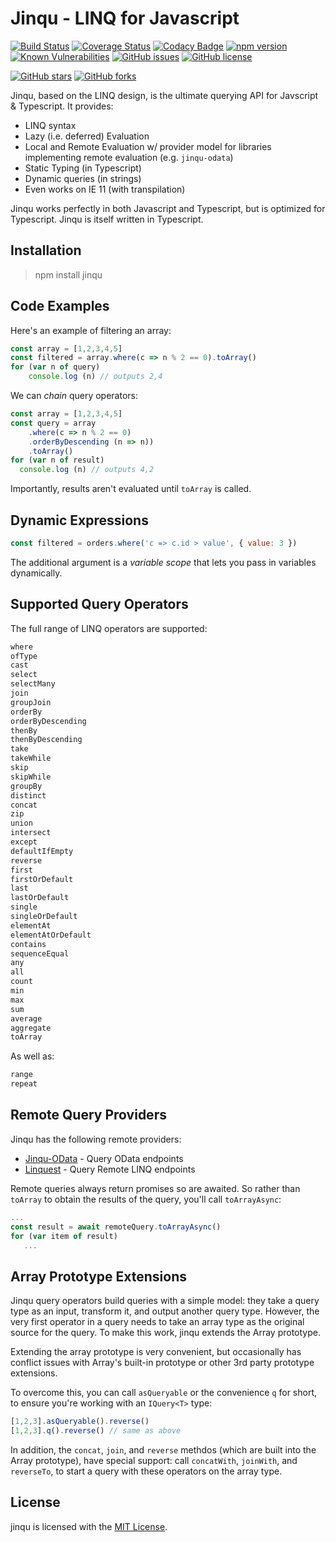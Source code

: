 # Jinqu - LINQ for Javascript

[![Build Status](https://travis-ci.org/jin-qu/jinqu.svg?branch=master)](https://travis-ci.org/jin-qu/jinqu)
[![Coverage Status](https://coveralls.io/repos/github/jin-qu/jinqu/badge.svg?branch=master)](https://coveralls.io/github/jin-qu/jinqu?branch=master)
[![Codacy Badge](https://api.codacy.com/project/badge/Grade/a66f3a091f0f41839817bc6194b73f4f)](https://app.codacy.com/app/umutozel/jinqu?utm_source=github.com&utm_medium=referral&utm_content=jin-qu/jinqu&utm_campaign=Badge_Grade_Dashboard)
[![npm version](https://badge.fury.io/js/jinqu.svg)](https://badge.fury.io/js/jinqu)
<a href="https://snyk.io/test/npm/jinqu"><img src="https://snyk.io/test/npm/jinqu/badge.svg" alt="Known Vulnerabilities" data-canonical-src="https://snyk.io/test/npm/jinqu" style="max-width:100%;"></a>
[![GitHub issues](https://img.shields.io/github/issues/jin-qu/jinqu.svg)](https://github.com/jin-qu/jinqu/issues)
[![GitHub license](https://img.shields.io/badge/license-MIT-blue.svg)](https://raw.githubusercontent.com/jin-qu/jinqu/master/LICENSE)

[![GitHub stars](https://img.shields.io/github/stars/jin-qu/jinqu.svg?style=social&label=Star)](https://github.com/jin-qu/jinqu)
[![GitHub forks](https://img.shields.io/github/forks/jin-qu/jinqu.svg?style=social&label=Fork)](https://github.com/jin-qu/jinqu)

Jinqu, based on the LINQ design, is the ultimate querying API for Javscript & Typescript. It provides:

* LINQ syntax
* Lazy (i.e. deferred) Evaluation
* Local and Remote Evaluation w/ provider model for libraries implementing remote evaluation (e.g. `jinqu-odata`)
* Static Typing (in Typescript)
* Dynamic queries (in strings)
* Even works on IE 11 (with transpilation)

Jinqu works perfectly in both Javascript and Typescript, but is optimized for Typescript. Jinqu is itself written in Typescript.

## Installation

> npm install jinqu

## Code Examples

Here's an example of filtering an array:

```Typescript
const array = [1,2,3,4,5]
const filtered = array.where(c => n % 2 == 0).toArray()
for (var n of query)
    console.log (n) // outputs 2,4
```
We can *chain* query operators:

```typescript
const array = [1,2,3,4,5]
const query = array
    .where(c => n % 2 == 0)
    .orderByDescending (n => n))
    .toArray()
for (var n of result)
  console.log (n) // outputs 4,2
```
Importantly, results aren't evaluated until `toArray` is called.

## Dynamic Expressions

```JavaScript
const filtered = orders.where('c => c.id > value', { value: 3 })
```
The additional argument is a *variable scope* that lets you pass in variables dynamically.

## Supported Query Operators

The full range of LINQ operators are supported:

```typescript
where  
ofType  
cast  
select  
selectMany  
join  
groupJoin  
orderBy  
orderByDescending  
thenBy  
thenByDescending  
take  
takeWhile  
skip  
skipWhile  
groupBy  
distinct  
concat  
zip  
union  
intersect  
except  
defaultIfEmpty  
reverse  
first  
firstOrDefault  
last  
lastOrDefault  
single  
singleOrDefault  
elementAt  
elementAtOrDefault  
contains  
sequenceEqual  
any  
all  
count  
min  
max  
sum  
average  
aggregate  
toArray
```

As well as:

```typescript
range  
repeat
```

## Remote Query Providers

Jinqu has the following remote providers:

 * [Jinqu-OData](https://github.com/jin-qu/jinqu-odata) - Query OData endpoints
 * [Linquest](https://github.com/jin-qu/linquest) - Query Remote LINQ endpoints

Remote queries always return promises so are awaited. So rather than `toArray` to obtain the results of the query, you'll call `toArrayAsync`:

```typescript
...
const result = await remoteQuery.toArrayAsync()
for (var item of result)
   ...
```
## Array Prototype Extensions

Jinqu query operators build queries with a simple model: they take a query type as an input, transform it, and output another query type. However, the very first operator in a query needs to take an array type as the original source for the query. To make this work, jinqu extends the Array prototype.

Extending the array prototype is very convenient, but occasionally has conflict issues with Array's built-in prototype or other 3rd party prototype extensions.

To overcome this, you can call `asQueryable` or the convenience `q` for short, to ensure you're working with an `IQuery<T>` type:

```typescript
[1,2,3].asQueryable().reverse()
[1,2,3].q().reverse() // same as above
```
In addition, the `concat`, `join`, and `reverse` methdos (which are built into the Array prototype), have special support: call `concatWith`, `joinWith`, and `reverseTo`, to start a query with these operators on the array type.

## License

jinqu is licensed with the [MIT License](LICENSE).